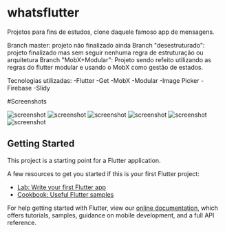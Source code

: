 # whatsflutter
Projetos para fins de estudos, clone daquele famoso app de mensagens.

Branch master: projeto não finalizado ainda
Branch "desestruturado": projeto finalizado mas sem seguir nenhuma regra de estruturação ou arquitetura
Branch "MobX+Modular": Projeto sendo refeito utilizando as regras do flutter modular e usando o MobX como gestão de estados.

Tecnologias utilizadas:
-Flutter
-Get
-MobX
-Modular
-Image Picker
-Firebase
-Slidy

#Screenshots

![screenshot](https://github.com/OrlandoEduardo101/whatsflutter/blob/master/assets/screenshot-2020-06-15_19.20.00.682.png?raw=true)
![screenshot](https://github.com/OrlandoEduardo101/whatsflutter/blob/master/assets/screenshot-2020-06-15_19.20.28.423.png?raw=true)
![screenshot](https://github.com/OrlandoEduardo101/whatsflutter/blob/master/assets/screenshot-2020-06-15_19.20.35.046.png?raw=true)
![screenshot](https://github.com/OrlandoEduardo101/whatsflutter/blob/master/assets/screenshot-2020-06-15_19.20.44.962.png?raw=true)
![screenshot](https://github.com/OrlandoEduardo101/whatsflutter/blob/master/assets/screenshot-2020-06-15_19.21.34.512.png?raw=true)
![screenshot](https://github.com/OrlandoEduardo101/whatsflutter/blob/master/assets/screenshot-2020-06-15_19.22.08.959.png?raw=true)


## Getting Started

This project is a starting point for a Flutter application.

A few resources to get you started if this is your first Flutter project:

- [Lab: Write your first Flutter app](https://flutter.dev/docs/get-started/codelab)
- [Cookbook: Useful Flutter samples](https://flutter.dev/docs/cookbook)

For help getting started with Flutter, view our
[online documentation](https://flutter.dev/docs), which offers tutorials,
samples, guidance on mobile development, and a full API reference.
